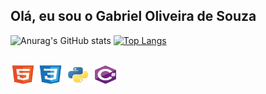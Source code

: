 ## Olá, eu sou o Gabriel Oliveira de Souza

![Anurag's GitHub stats](https://github-readme-stats.vercel.app/api?username=gabrielsouza767&show_icons=true&theme=radical)
[![Top Langs](https://github-readme-stats.vercel.app/api/top-langs/?username=gabrielsouza767&layout=compact&theme=radical)](https://github.com/gabrielsouza767/github-readme-stats)
<div style="display: inline_block"><br>
  <img align="center" alt="Gaba-HTML" height="30" width="40" src="https://raw.githubusercontent.com/devicons/devicon/master/icons/html5/html5-original.svg">
  <img align="center" alt="Gaba-CSS" height="30" width="40" src="https://raw.githubusercontent.com/devicons/devicon/master/icons/css3/css3-original.svg">
  <img align="center" alt="Gaba-Python" height="30" width="40" src="https://raw.githubusercontent.com/devicons/devicon/master/icons/python/python-original.svg">
  <img align="center" alt="Gaba-Csharp" height="30" width="40" src="https://raw.githubusercontent.com/devicons/devicon/master/icons/csharp/csharp-original.svg">
</div>
